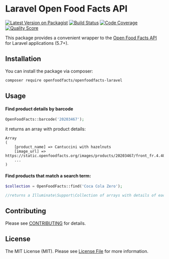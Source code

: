 # Laravel Open Food Facts API

[![Latest Version on Packagist](https://img.shields.io/packagist/v/openfoodfacts/openfoodfacts-laravel.svg?style=flat-square)](https://packagist.org/packages/openfoodfacts/openfoodfacts-laravel)
[![Build Status](https://img.shields.io/travis/openfoodfacts/openfoodfacts-laravel/master.svg?style=flat-square)](https://travis-ci.org/openfoodfacts/openfoodfacts-laravel)
[![Code Coverage](https://scrutinizer-ci.com/g/openfoodfacts/openfoodfacts-laravel/badges/coverage.png?b=master)](https://scrutinizer-ci.com/g/openfoodfacts/openfoodfacts-laravel/?branch=master)
[![Quality Score](https://img.shields.io/scrutinizer/g/openfoodfacts/openfoodfacts-laravel.svg?style=flat-square)](https://scrutinizer-ci.com/g/openfoodfacts/openfoodfacts-laravel)

This package provides a convenient wrapper to the [Open Food Facts API](https://en.wiki.openfoodfacts.org/API) for Laravel applications (5.7+).

## Installation

You can install the package via composer:

```bash
composer require openfoodfacts/openfoodfacts-laravel
```

## Usage

#### Find product details by barcode
``` php
OpenFoodFacts::barcode('20203467');
```
it returns an array with product details:
```
Array
(
    [product_name] => Cantuccini with hazelnuts
    [image_url] => https://static.openfoodfacts.org/images/products/20203467/front_fr.4.400.jpg
    ...    
)    
```

#### Find products that match a search term:
``` php
$collection = OpenFoodFacts::find('Coca Cola Zero');

//returns a Illuminate\Support\Collection of arrays with details of each product found
```


## Contributing

Please see [CONTRIBUTING](CONTRIBUTING.md) for details.

## License

The MIT License (MIT). Please see [License File](LICENSE.md) for more information.